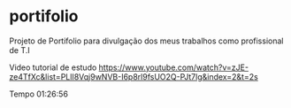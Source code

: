 # portifolio

Projeto de Portifolio para divulgação dos meus trabalhos como profissional de T.I

Video tutorial de estudo
https://www.youtube.com/watch?v=zJE-ze4TfXc&list=PLlI8Vqj9wNVB-I6p8rl9fsUO2Q-PJt7lg&index=2&t=2s

Tempo 01:26:56
